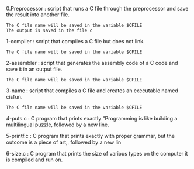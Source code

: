 0.Preprocessor : script that runs a C file through the preprocessor and save the result into another file.

    The C file name will be saved in the variable $CFILE
    The output is saved in the file c

1-compiler : script that compiles a C file but does not link.

    The C file name will be saved in the variable $CFILE

2-assembler : script that generates the assembly code of a C code and save it in an output file.

    The C file name will be saved in the variable $CFILE

3-name : script that compiles a C file and creates an executable named cisfun.

    The C file name will be saved in the variable $CFILE

4-puts.c : C program that prints exactly "Programming is like building a multilingual puzzle, followed by a new line.

5-printf.c : C program that prints exactly with proper grammar, but the outcome is a piece of art,, followed by a new lin

6-size.c : C program that prints the size of various types on the computer it is compiled and run on.